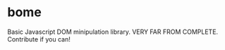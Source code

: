 bome
====

Basic Javascript DOM minipulation library. VERY FAR FROM COMPLETE. Contribute if you can! 

